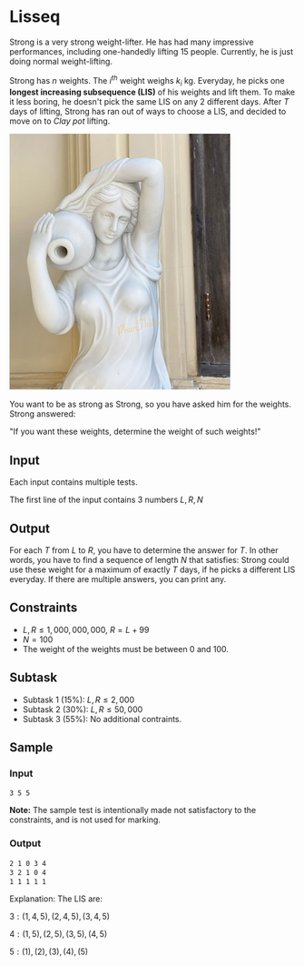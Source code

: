# Lisseq

Strong is a very strong weight-lifter. He has had many impressive performances, including one-handedly lifting 15 people. Currently, he is just doing normal weight-lifting.

Strong has $n$ weights. The $i^{th}$ weight weighs $k_i$ kg. Everyday, he picks one **longest increasing subsequence (LIS)** of his weights and lift them. To make it less boring, he doesn't pick the same LIS on any 2 different days. After $T$ days of lifting, Strong has ran out of ways to choose a LIS, and decided to move on to *Clay pot* lifting.

![](lisseq1.jpeg)

You want to be as strong as Strong, so you have asked him for the weights. Strong answered:

"If you want these weights, determine the weight of such weights!"

## Input

Each input contains multiple tests.

The first line of the input contains 3 numbers $L, R, N$

## Output

For each $T$ from $L$ to $R$, you have to determine the answer for $T$. In other words, you have to find a sequence of length $N$ that satisfies: Strong could use these weight for a maximum of exactly $T$ days, if he picks a different LIS everyday. If there are multiple answers, you can print any.

## Constraints
- $L, R \leq 1,000,000,000$, $R=L+99$
- $N=100$
- The weight of the weights must be between $0$ and $100$.

## Subtask
- Subtask 1 (15%): $L, R \leq 2,000$
- Subtask 2 (30%): $L, R \leq 50,000$
- Subtask 3 (55%): No additional contraints.

## Sample

### Input
```
3 5 5
```
**Note:** The sample test is intentionally made not satisfactory to the constraints, and is not used for marking.

### Output
```
2 1 0 3 4 
3 2 1 0 4
1 1 1 1 1
```
Explanation: The LIS are:

$3: (1, 4, 5), (2, 4, 5), (3, 4, 5)$

$4: (1, 5), (2, 5), (3, 5), (4, 5)$

$5: (1), (2), (3), (4), (5)$
